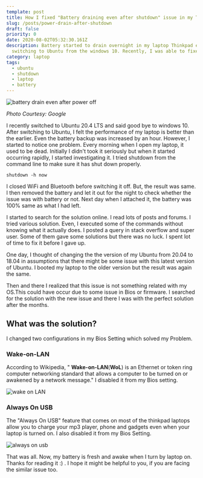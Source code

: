 ```yaml
---
template: post
title: How I fixed "Battery draining even after shutdown" issue in my ThinkPad e560
slug: /posts/power-drain-after-shutdown
draft: false
priority: 0
date: 2020-08-02T05:32:30.161Z
description: Battery started to drain overnight in my laptop Thinkpad e560 after
  switching to Ubuntu from the windows 10. Recently, I was able to fixed it.
category: laptop
tags:
  - ubuntu
  - shutdown
  - laptop
  - battery
---
```

![battery drain even after power off](/media/drain.jpg "battery drain even after power off")

*Photo Courtesy: Google*

I recently switched to Ubuntu 20.4 LTS and said good bye to windows 10. After switching to Ubuntu, I felt the performance of my laptop is better than the earlier. Even the battery backup was increased by an hour. However, I started to notice one problem. Every morning when I open my laptop, it used to be dead. Initially I didn't took it seriously but when it started occurring rapidly, I started investigating it. I tried shutdown from the command line to make sure it has shut down properly.

```shell
shutdown -h now
```

 I closed WiFi and Bluetooth before switching it off. But, the result was same. I then removed the battery and let it out for the night to check whether the issue was with battery or not. Next day when I attached it, the battery was  100% same as what I had left.

I started to search for the solution online. I read lots of posts and forums. I tried various solution. Even, I executed some of the commands without knowing what it actually does. I posted a query in stack overflow and super user. Some of them gave some solutions but there was no luck. I spent lot of time to fix it before I gave up.

One day, I thought of changing the the version of my Ubuntu from 20.04 to 18.04 in assumptions that there might be some issue with this latest version of Ubuntu. I booted my laptop to the older version but the result was again the same.

Then and there I realized that this issue is not something related with my OS.This  could have occur due to some issue in Bios or firmware. I searched for the solution with the new issue and there I was with the perfect solution after the months.

## What was the solution?

 I changed two configurations in my Bios Setting which solved my Problem.

### Wake-on-LAN

According to Wikipedia, " **Wake-on-LAN**(**WoL**) is an[](https://en.wikipedia.org/wiki/Ethernet "Ethernet") Ethernet or token ring computer networking standard that allows a computer to be turned on or awakened by a network message." I disabled it from my Bios setting.

![wake on LAN](/media/wol.jpg "wake on LAN")

### Always On USB

The "Always On USB" feature that comes on most of the thinkpad laptops allow you to charge your mp3 player, phone and gadgets even when your laptop is turned on. I also disabled it from my Bios Setting.

![always on usb](/media/always-on-usb.jpg "always on usb")

That  was all. Now, my battery is fresh and awake when I turn by laptop on.  Thanks for reading it :) . I hope it might be helpful to you, if you are facing the similar issue too.